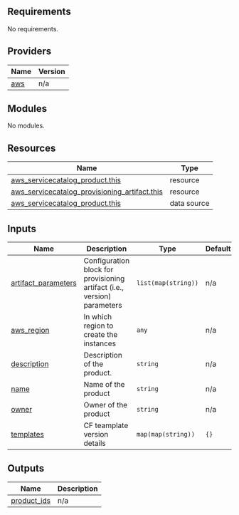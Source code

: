 ## Requirements

No requirements.

## Providers

| Name | Version |
|------|---------|
| <a name="provider_aws"></a> [aws](#provider\_aws) | n/a |

## Modules

No modules.

## Resources

| Name | Type |
|------|------|
| [aws_servicecatalog_product.this](https://registry.terraform.io/providers/hashicorp/aws/latest/docs/resources/servicecatalog_product) | resource |
| [aws_servicecatalog_provisioning_artifact.this](https://registry.terraform.io/providers/hashicorp/aws/latest/docs/resources/servicecatalog_provisioning_artifact) | resource |
| [aws_servicecatalog_product.this](https://registry.terraform.io/providers/hashicorp/aws/latest/docs/data-sources/servicecatalog_product) | data source |

## Inputs

| Name | Description | Type | Default | Required |
|------|-------------|------|---------|:--------:|
| <a name="input_artifact_parameters"></a> [artifact\_parameters](#input\_artifact\_parameters) | Configuration block for provisioning artifact (i.e., version) parameters | `list(map(string))` | n/a | yes |
| <a name="input_aws_region"></a> [aws\_region](#input\_aws\_region) | In which region to create the instances | `any` | n/a | yes |
| <a name="input_description"></a> [description](#input\_description) | Description of the product. | `string` | n/a | yes |
| <a name="input_name"></a> [name](#input\_name) | Name of the product | `string` | n/a | yes |
| <a name="input_owner"></a> [owner](#input\_owner) | Owner of the product | `string` | n/a | yes |
| <a name="input_templates"></a> [templates](#input\_templates) | CF teamplate version details | `map(map(string))` | `{}` | no |

## Outputs

| Name | Description |
|------|-------------|
| <a name="output_product_ids"></a> [product\_ids](#output\_product\_ids) | n/a |
